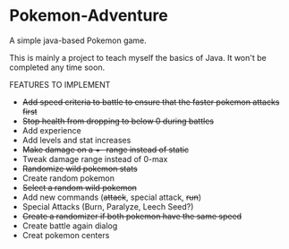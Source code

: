 # Pokemon-Adventure

A simple java-based Pokemon game.

This is mainly a project to teach myself the basics of Java. It won't be completed any time soon.

FEATURES TO IMPLEMENT
- <s>Add speed criteria to battle to ensure that the faster pokemon attacks first</s>
- <s>Stop health from dropping to below 0 during battles</s>
- Add experience
- Add levels and stat increases
- <s>Make damage on a +- range instead of static</s>
- Tweak damage range instead of 0-max
- <s>Randomize wild pokemon stats</s>
- Create random pokemon
- <s>Select a random wild pokemon</s>
- Add new commands (<s>attack</s>, special attack, <s>run</s>)
- Special Attacks (Burn, Paralyze, Leech Seed?)
- <s>Create a randomizer if both pokemon have the same speed</s>
- Create battle again dialog
- Creat pokemon centers
